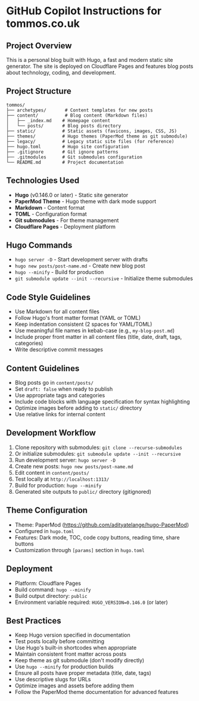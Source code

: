# GitHub Copilot Instructions for tommos.co.uk

## Project Overview
This is a personal blog built with Hugo, a fast and modern static site generator. The site is deployed on Cloudflare Pages and features blog posts about technology, coding, and development.

## Project Structure
```
tommos/
├── archetypes/       # Content templates for new posts
├── content/          # Blog content (Markdown files)
│   ├── _index.md    # Homepage content
│   └── posts/       # Blog posts directory
├── static/          # Static assets (favicons, images, CSS, JS)
├── themes/          # Hugo themes (PaperMod theme as git submodule)
├── legacy/          # Legacy static site files (for reference)
├── hugo.toml        # Hugo site configuration
├── .gitignore       # Git ignore patterns
├── .gitmodules      # Git submodules configuration
└── README.md        # Project documentation
```

## Technologies Used
- **Hugo** (v0.146.0 or later) - Static site generator
- **PaperMod Theme** - Hugo theme with dark mode support
- **Markdown** - Content format
- **TOML** - Configuration format
- **Git submodules** - For theme management
- **Cloudflare Pages** - Deployment platform

## Hugo Commands
- `hugo server -D` - Start development server with drafts
- `hugo new posts/post-name.md` - Create new blog post
- `hugo --minify` - Build for production
- `git submodule update --init --recursive` - Initialize theme submodules

## Code Style Guidelines
- Use Markdown for all content files
- Follow Hugo's front matter format (YAML or TOML)
- Keep indentation consistent (2 spaces for YAML/TOML)
- Use meaningful file names in kebab-case (e.g., `my-blog-post.md`)
- Include proper front matter in all content files (title, date, draft, tags, categories)
- Write descriptive commit messages

## Content Guidelines
- Blog posts go in `content/posts/`
- Set `draft: false` when ready to publish
- Use appropriate tags and categories
- Include code blocks with language specification for syntax highlighting
- Optimize images before adding to `static/` directory
- Use relative links for internal content

## Development Workflow
1. Clone repository with submodules: `git clone --recurse-submodules`
2. Or initialize submodules: `git submodule update --init --recursive`
3. Run development server: `hugo server -D`
4. Create new posts: `hugo new posts/post-name.md`
5. Edit content in `content/posts/`
6. Test locally at `http://localhost:1313/`
7. Build for production: `hugo --minify`
8. Generated site outputs to `public/` directory (gitignored)

## Theme Configuration
- Theme: PaperMod (https://github.com/adityatelange/hugo-PaperMod)
- Configured in `hugo.toml`
- Features: Dark mode, TOC, code copy buttons, reading time, share buttons
- Customization through `[params]` section in `hugo.toml`

## Deployment
- Platform: Cloudflare Pages
- Build command: `hugo --minify`
- Build output directory: `public`
- Environment variable required: `HUGO_VERSION=0.146.0` (or later)

## Best Practices
- Keep Hugo version specified in documentation
- Test posts locally before committing
- Use Hugo's built-in shortcodes when appropriate
- Maintain consistent front matter across posts
- Keep theme as git submodule (don't modify directly)
- Use `hugo --minify` for production builds
- Ensure all posts have proper metadata (title, date, tags)
- Use descriptive slugs for URLs
- Optimize images and assets before adding them
- Follow the PaperMod theme documentation for advanced features

